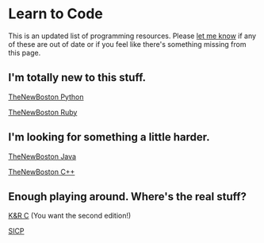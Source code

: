 <title>Learn Code! - That GNU+Linux Guy</title>

Learn to Code
=============

This is an updated list of programming resources. Please 
[let me know](/contact.html) if any of these are out of date or if you feel like
there's something missing from this page.

I'm totally new to this stuff.
------------------------------

[TheNewBoston Python](https://buckysroom.org/videos.php?cat=36)

[TheNewBoston Ruby](https://buckysroom.org/videos.php?cat=50)

I'm looking for something a little harder.
------------------------------------------

[TheNewBoston Java](https://buckysroom.org/videos.php?cat=31)

[TheNewBoston C++](https://buckysroom.org/videos.php?cat=16)

Enough playing around. Where's the real stuff?
----------------------------------------------

[K&R C](http://www.iso-9899.info/wiki/Special:Booksources/0131103628) 
(You want the second edition!)

[SICP](http://mitpress.mit.edu/sicp/full-text/book/book.html)